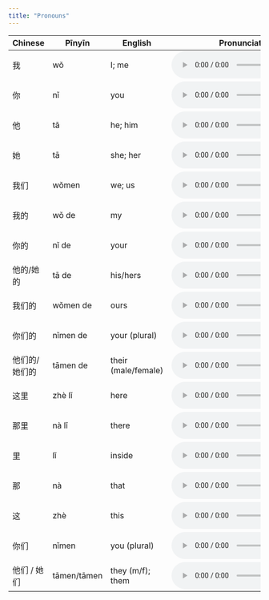 ```yaml
---
title: "Pronouns"
---
```


 Chinese | Pīnyīn | English | Pronunciation
------------- | ------------- | ------------- | -------------
我|wǒ|I; me|<audio controls src="/assets/audio/pronouns/pronoun-01.wav" class="audio-control" />
你|nǐ|you|<audio controls src="/assets/audio/pronouns/pronoun-02.wav" class="audio-control" />
他|tā|he; him|<audio controls src="/assets/audio/pronouns/pronoun-03.wav" class="audio-control" />
她|tā|she; her|<audio controls src="/assets/audio/pronouns/pronoun-04.wav" class="audio-control" />
我们|wǒmen|we; us|<audio controls src="/assets/audio/pronouns/pronoun-05.wav" class="audio-control" />
我的|wǒ de|my|<audio controls src="/assets/audio/pronouns/pronoun-06.wav" class="audio-control" />
你的|nǐ de|your|<audio controls src="/assets/audio/pronouns/pronoun-07.wav" class="audio-control" />
他的/她的|tā de|his/hers|<audio controls src="/assets/audio/pronouns/pronoun-08.wav" class="audio-control" />
我们的|wǒmen de|ours|<audio controls src="/assets/audio/pronouns/pronoun-09.wav" class="audio-control" />
你们的|nǐmen de|your (plural)|<audio controls src="/assets/audio/pronouns/pronoun-10.wav" class="audio-control" />
他们的/她们的|tāmen de|their (male/female)|<audio controls src="/assets/audio/pronouns/pronoun-11.wav" class="audio-control" />
这里|zhè lǐ|here|<audio controls src="/assets/audio/pronouns/pronoun-12.wav" class="audio-control" />
那里|nà lǐ|there|<audio controls src="/assets/audio/pronouns/pronoun-13.wav" class="audio-control" />
里|lǐ|inside|<audio controls src="/assets/audio/pronouns/pronoun-14.wav" class="audio-control" />
那|nà|that|<audio controls src="/assets/audio/pronouns/pronoun-15.wav" class="audio-control" />
这|zhè|this|<audio controls src="/assets/audio/pronouns/pronoun-16.wav" class="audio-control" />
你们|nǐmen|you (plural)|<audio controls src="/assets/audio/pronouns/pronoun-17.wav" class="audio-control" />
他们 / 她们|tāmen/tāmen|they (m/f); them|<audio controls src="/assets/audio/pronouns/pronoun-18.wav" class="audio-control" />

